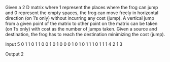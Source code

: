 Given a 2 D matrix where 1 represent the places where the frog can jump and 0 represent the empty spaces,
the frog can move freely in horizontal direction (on 1’s only) without incurring any cost (jump).
A vertical jump from a given point of the matrix to other point on the matrix can be taken (on 1’s only)
with cost as the number of jumps taken.
Given a source and destination, the frog has to reach the destination minimizing the cost (jump).

Input
5
0 1 1 0 1
1 0 0 1 0
1 0 0 0 1
0 1 0 1 1
1 0 1 1 1
4 2 1 3

Output
2